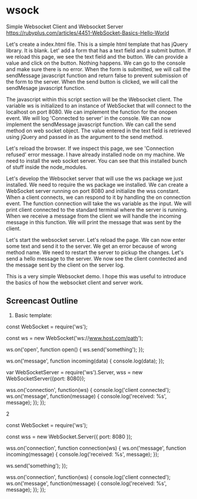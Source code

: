 # wsock
Simple Websocket Client and Websocket Server https://rubyplus.com/articles/4451-WebSocket-Basics-Hello-World

Let's create a index.html file. This is a simple html template that has jQuery library. It is blank. Let' add a form that has
a text field and a submit button. If we reload this page, we see the text field and the button. We can provide a value and 
click on the button. Nothing happens. We can go to the console and make sure there is no error. When the form is submitted, we
will call the sendMessage javascript function and return false to prevent submission of the form to the server. When the send
button is clicked, we will call the sendMesage javascript function. 

The javascript within this script section will be the Websocket client. The variable ws is initialized to an instance of
WebSocket that will connect to the localhost on port 8080. We can implement the function for the onopen event. We will log
'Connected to server' in the console. We can now implement the sendMessage javascript function. We can call the send method on
web socket object. The value entered in the text field is retrieved using jQuery and passed in as the argument to the send 
method. 

Let's reload the browser. If we inspect this page, we see 'Connection refused' error message. I have already installed node
on my machine. We need to install the web socket server. You can see that this installed bunch of stuff inside the
node_modules. 

Let's develop the Websocket server that will use the ws package we just installed. We need to require the ws package we 
installed. We can create a WebSocket server running on port 8080 and initialize the wss constant. When a client connects,
we can respond to it by handling the on connection event. The function connection will take the ws variable as the input.
We will print client connected to the standard terminal where the server is running. When we receive a message from the client
we will handle the incoming message in this function. We will print the message that was sent by the client. 

Let's start the websocket server. Let's reload the page. We can now enter some text and send it to the server. We get an error
because of wrong method name. We need to restart the server to pickup the changes. Let's send a hello message to the server. 
We now see the client conntected and the message sent by the client on the server log.

This is a very simple Websocket demo. I hope this was useful to introduce the basics of how the websocket client and server
work.

## Screencast Outline

1. Basic template:

const WebSocket = require('ws');

const ws = new WebSocket('ws://www.host.com/path');

ws.on('open', function open() {
  ws.send('something');
});

ws.on('message', function incoming(data) {
  console.log(data);
});


var WebSocketServer = require('ws').Server,
    wss = new WebSocketServer({port: 8080});

wss.on('connection', function(ws) {
    console.log('client connected');
    ws.on('message', function(message) {
        console.log('received: %s', message);
    });
});



2

const WebSocket = require('ws');

const wss = new WebSocket.Server({ port: 8080 });

wss.on('connection', function connection(ws) {
  ws.on('message', function incoming(message) {
    console.log('received: %s', message);
  });

  ws.send('something');
});


wss.on('connection', function(ws) {
    console.log('client connected');
    ws.on('message', function(message) {
        console.log('received: %s', message);
    });
});

<!DOCTYPE html>
<html lang="en">
<head>
<title>WebSocket Hello World</title>
<script src="https://ajax.googleapis.com/ajax/libs/jquery/3.1.0/jquery.min.js"></script>
    <script>

    </script>
</head>
<body lang="en">

  <form id="echo_form" >
    <input class="form-control" type="text" name="message" id="message" placeholder="Type text to echo in here" value="" autofocus/>

    <button type="button" id="send" class="btn btn-primary">Send</button>
  </form>

</body>
</html>

3

<!DOCTYPE html>
<html lang="en">
<head>
<title>WebSocket Hello World</title>
<script src="https://ajax.googleapis.com/ajax/libs/jquery/3.1.0/jquery.min.js"></script>
    <script>

    </script>
</head>
<body lang="en">

  <form id="echo_form" onsubmit="sendMessage(); return false;">
    <input class="form-control" type="text" name="message" id="message" placeholder="Type text to echo in here" value="" autofocus/>

    <button type="button" id="send" class="btn btn-primary" onclick="sendMessage();">Send</button>
  </form>

</body>
</html>


4.

<!DOCTYPE html>
<html lang="en">
<head>
<title>WebSocket Hello World</title>
<script src="https://ajax.googleapis.com/ajax/libs/jquery/3.1.0/jquery.min.js"></script>
    <script>
        var ws = new WebSocket("ws://localhost:8080");
        ws.onopen = function(e) {
          console.log('Connected to server');
        }

        function sendMessage() {
            ws.send($('#message').val());
        }
    </script>
</head>
<body lang="en">

  <form id="echo_form" onsubmit="sendMessage(); return false;">
    <input class="form-control" type="text" name="message" id="message" placeholder="Type text to echo in here" value="" autofocus/>

    <button type="button" id="send" class="btn btn-primary" onclick="sendMessage();">Send</button>
  </form>

</body>
</html>

5.

server.js

https://rubyplus.com/articles/4451-WebSocket-Basics-Hello-World

